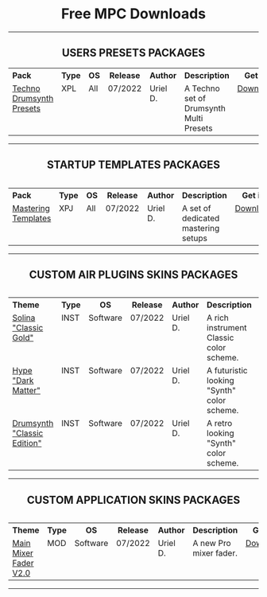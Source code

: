 <h1 align="center">Free MPC Downloads</h1>

---

<h2 align="center">USERS PRESETS PACKAGES</h2>

<table>
<tr>
<th align="left", width="240">Pack</th>
<th align="center", width="70">Type</th>
<th align="center", width="80">OS</th>
<th align="center", width="90">Release</th>
<th align="left", width="120">Author</th>
<th align="left", width="350">Description</th>
<th align="center", width="100">Get it!</th>
</tr>
<tr>
 <td  valign="top"><a href="">Techno Drumsynth Presets</td>
 <td align="left"  valign="top">XPL</td>
 <td align="left"  valign="top">All</td>
 <td align="left"  valign="top">07/2022</td>
 <td align="left"  valign="top">Uriel D.</td>
 <td align="left"  valign="top">A Techno set of Drumsynth Multi Presets</td>
 <td align="left"  valign="top"><a href="#">Download</a></td>
</tr>
<table>
 
---
 
<h2 align="center">STARTUP TEMPLATES PACKAGES</h2>
 
<table>
<tr>
<th align="left", width="240">Pack</th>
<th align="center", width="70">Type</th>
<th align="center", width="80">OS</th>
<th align="center", width="90">Release</th>
<th align="left", width="120">Author</th>
<th align="left", width="350">Description</th>
<th align="center", width="100">Get it!</th>
</tr>
<tr>
 <td  valign="top"><a href="">Mastering Templates</td>
 <td align="left"  valign="top">XPJ</td>
 <td align="left"  valign="top">All</td>
 <td align="left"  valign="top">07/2022</td>
 <td align="left"  valign="top">Uriel D.</td>
 <td align="left"  valign="top">A set of dedicated mastering setups</td>
 <td align="left"  valign="top"><a href="#">Download</a></td>
</tr>
<table>

---

<h2 align="center">CUSTOM AIR PLUGINS SKINS PACKAGES</h2>

<table>
<tr>
<th align="left", width="240">Theme</th>
<th align="center", width="70">Type</th>
<th align="center", width="80">OS</th>
<th align="center", width="90">Release</th>
<th align="left", width="120">Author</th>
<th align="left", width="350">Description</th>
<th align="center", width="100">Get it!</th>
</tr>
<tr>
 <td  valign="top"><a href="">Solina "Classic Gold"</td>
 <td align="left"  valign="top">INST</td>
 <td align="left"  valign="top">Software</td>
 <td align="left"  valign="top">07/2022</td>
 <td align="left"  valign="top">Uriel D.</td>
 <td align="left"  valign="top">A rich instrument Classic color scheme.</td>
 <td align="left"  valign="top"><a href="">Download</a></td>
</tr>
<tr>
 <td  valign="top"><a href="">Hype "Dark Matter"</td>
 <td align="left"  valign="top">INST</td>
 <td align="left"  valign="top">Software</td>
 <td align="left"  valign="top">07/2022</td>
 <td align="left"  valign="top">Uriel D.</td>
 <td align="left"  valign="top">A futuristic looking "Synth" color scheme.</td>
 <td align="left"  valign="top"><a href="">-</a></td>
</tr>
<tr>
 <td  valign="top"><a href="">Drumsynth "Classic Edition"</td>
 <td align="left"  valign="top">INST</td>
 <td align="left"  valign="top">Software</td>
 <td align="left"  valign="top">07/2022</td>
 <td align="left"  valign="top">Uriel D.</td>
 <td align="left"  valign="top"> A retro looking "Synth" color scheme.</td>
 <td align="left"  valign="top"><a href="">-</a></td>
</tr>
<table>

---
 
<h2 align="center">CUSTOM APPLICATION SKINS PACKAGES</h2>

<table>
<tr>
<th align="left", width="240">Theme</th>
<th align="center", width="70">Type</th>
<th align="center", width="80">OS</th>
<th align="center", width="90">Release</th>
<th align="left", width="120">Author</th>
<th align="left", width="350">Description</th>
<th align="center", width="100">Get it!</th>
</tr>
<tr>
 <td  valign="top"><a href="">Main Mixer Fader V2.0</td>
 <td align="left"  valign="top">MOD</td>
 <td align="left"  valign="top">Software</td>
 <td align="left"  valign="top">07/2022</td>
 <td align="left"  valign="top">Uriel D.</td>
 <td align="left"  valign="top">A new Pro mixer fader.</td>
 <td align="left"  valign="top"><a href="Application%20Custom%20Skins/MPC_Mixer_Fader">Download</a></td>
</tr>
<table>

---
 
